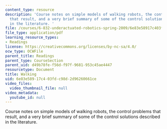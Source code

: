 ```yaml
---
content_type: resource
description: 'Course notes on simple models of walking robots, the control problems
  that result, and a very brief summary of some of the control solutions described
  in the literature. '
file: /courses/6-832-underactuated-robotics-spring-2009/6e83e58917c403fdc98d2d96260661ce_MIT6_832s09_read_ch05.pdf
file_type: application/pdf
learning_resource_types:
- Readings
license: https://creativecommons.org/licenses/by-nc-sa/4.0/
ocw_type: OCWFile
parent_title: Readings
parent_type: CourseSection
parent_uid: d49b78fe-f56d-f97f-9681-953c45ae4447
resourcetype: Document
title: Walking
uid: 6e83e589-17c4-03fd-c98d-2d96260661ce
video_files:
  video_thumbnail_file: null
video_metadata:
  youtube_id: null
---
```

Course notes on simple models of walking robots, the control problems that result, and a very brief summary of some of the control solutions described in the literature. 